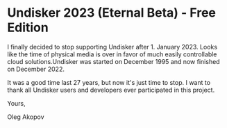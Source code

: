 # Undisker 2023 (Eternal Beta) - Free Edition

I finally decided to stop supporting Undisker after 1. January 2023.
Looks like the time of physical media is over in favor of much easily controllable cloud solutions.Undisker was started on December 1995 and now finished on December 2022.


It was a good time last 27 years, but now it's just time to stop. I want to thank all Undisker users and developers ever participated in this project.

Yours,

Oleg Akopov
